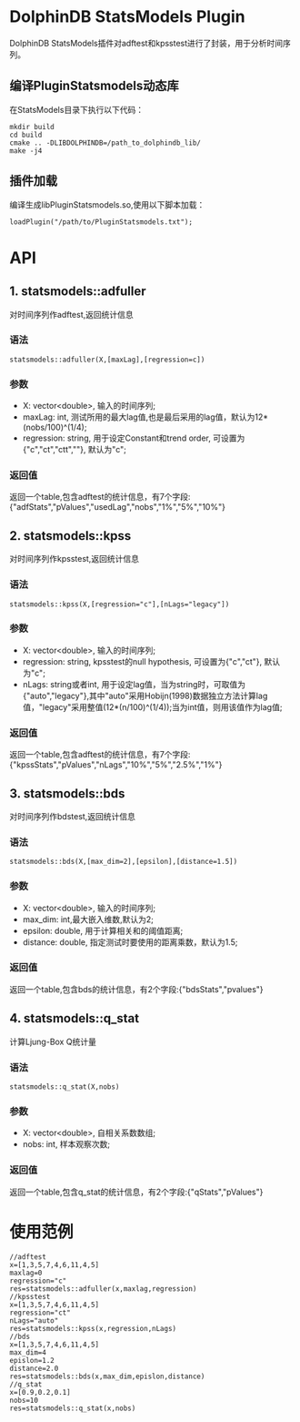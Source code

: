 # DolphinDB StatsModels Plugin

DolphinDB StatsModels插件对adftest和kpsstest进行了封装，用于分析时间序列。

## 编译PluginStatsmodels动态库

在StatsModels目录下执行以下代码：
```
mkdir build
cd build
cmake .. -DLIBDOLPHINDB=/path_to_dolphindb_lib/
make -j4
```

## 插件加载

编译生成libPluginStatsmodels.so,使用以下脚本加载：
```
loadPlugin("/path/to/PluginStatsmodels.txt");
```

# API

## 1. statsmodels::adfuller
对时间序列作adftest,返回统计信息

### 语法
```
statsmodels::adfuller(X,[maxLag],[regression=c])
```

### 参数
- X: vector\<double\>, 输入的时间序列;
- maxLag: int, 测试所用的最大lag值,也是最后采用的lag值，默认为12*(nobs/100)^(1/4);
- regression: string, 用于设定Constant和trend order, 可设置为{"c","ct","ctt",""}, 默认为"c";

### 返回值
返回一个table,包含adftest的统计信息，有7个字段:{"adfStats","pValues","usedLag","nobs","1%","5%","10%"}

## 2. statsmodels::kpss
对时间序列作kpsstest,返回统计信息

### 语法
```
statsmodels::kpss(X,[regression="c"],[nLags="legacy"])
```

### 参数
- X: vector\<double\>, 输入的时间序列;
- regression: string, kpsstest的null hypothesis, 可设置为{"c","ct"}, 默认为"c";
- nLags: string或者int, 用于设定lag值，当为string时，可取值为{"auto","legacy"},其中"auto"采用Hobijn(1998)数据独立方法计算lag值，"legacy"采用整值(12*(n/100)^(1/4));当为int值，则用该值作为lag值;

### 返回值
返回一个table,包含adftest的统计信息，有7个字段:{"kpssStats","pValues","nLags","10%","5%","2.5%","1%"}

## 3. statsmodels::bds
对时间序列作bdstest,返回统计信息

### 语法
```
statsmodels::bds(X,[max_dim=2],[epsilon],[distance=1.5])
```

### 参数
- X: vector\<double\>, 输入的时间序列;
- max_dim: int,最大嵌入维数,默认为2;
- epsilon: double, 用于计算相关和的阈值距离;
- distance: double, 指定测试时要使用的距离乘数，默认为1.5;

### 返回值
返回一个table,包含bds的统计信息，有2个字段:{"bdsStats","pvalues"}

## 4. statsmodels::q_stat
计算Ljung-Box Q统计量

### 语法
```
statsmodels::q_stat(X,nobs)
```

### 参数
- X: vector\<double\>, 自相关系数数组;
- nobs: int, 样本观察次数;

### 返回值
返回一个table,包含q_stat的统计信息，有2个字段:{"qStats","pValues"}

# 使用范例

```
//adftest
x=[1,3,5,7,4,6,11,4,5]
maxlag=0
regression="c"
res=statsmodels::adfuller(x,maxlag,regression)
//kpsstest
x=[1,3,5,7,4,6,11,4,5]
regression="ct"
nLags="auto"
res=statsmodels::kpss(x,regression,nLags)
//bds
x=[1,3,5,7,4,6,11,4,5]
max_dim=4
epislon=1.2
distance=2.0
res=statsmodels::bds(x,max_dim,epislon,distance)
//q_stat
x=[0.9,0.2,0.1]
nobs=10
res=statsmodels::q_stat(x,nobs)
```




